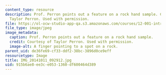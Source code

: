 ```yaml
---
content_type: resource
description: Prof. Perron points out a feature on a rock hand sample. Courtesy of
  Taylor Perron. Used with permission.
file: https://ol-ocw-studio-app-qa.s3.amazonaws.com/courses/12-001-introduction-to-geology-fall-2013/915b6ae8ee3ce0531360df600464d389_IMG_20141011_092912.jpg
file_type: image/jpeg
image_metadata:
  caption: Prof. Perron points out a feature on a rock hand sample.
  credit: Courtesy of Taylor Perron. Used with permission.
  image-alt: A finger pointing to a spot on a rock.
parent_uid: de36fe69-cf33-ddf2-38bc-3896d0ce9eff
resourcetype: Image
title: IMG_20141011_092912.jpg
uid: 915b6ae8-ee3c-e053-1360-df600464d389
---
```

